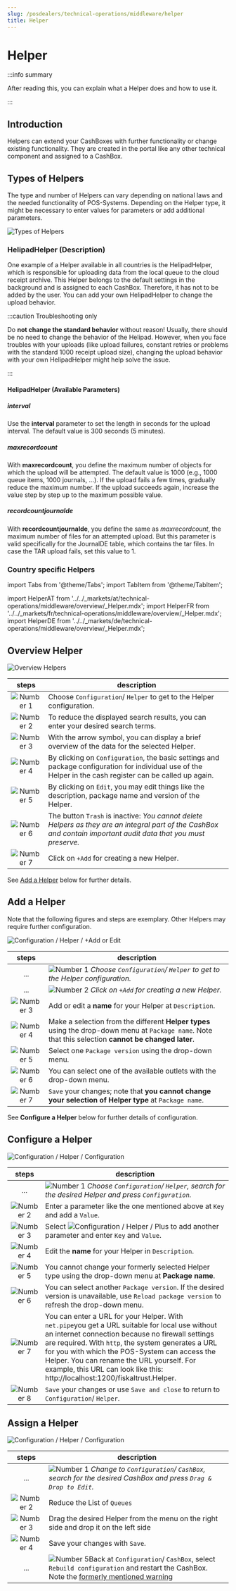 ```yaml
---
slug: /posdealers/technical-operations/middleware/helper
title: Helper
---
```


# Helper

:::info summary

After reading this, you can explain what a Helper does and how to use it.

:::

## Introduction

Helpers can extend your CashBoxes with further functionality or change existing functionality. They are created in the portal like any other technical component and assigned to a CashBox.

## Types of Helpers

The type and number of Helpers can vary depending on national laws and the needed functionality of POS-Systems.
Depending on the Helper type, it might be necessary to enter values for parameters or add additional parameters.

![Types of Helpers](images/54446-1-Types-of-Helpers.png "Types of Helpers")

### HelipadHelper (Description)

One example of a Helper available in all countries is the HelipadHelper, which is responsible for uploading data from the local queue to the cloud receipt archive. This Helper belongs to the default settings in the background and is assigned to each CashBox. Therefore, it has not to be added by the user. 
You can add your own HelipadHelper to change the upload behavior. 

:::caution Troubleshooting only

Do **not change the standard behavior** without reason! Usually, there should be no need to change the behavior of the Helipad. However, when you face troubles with your uploads (like upload failures, constant retries or problems with the standard 1000 receipt upload size), changing the upload behavior with your own HelipadHelper might help solve the issue.

:::

#### HelipadHelper (Available Parameters)

##### interval

Use the **interval** parameter to set the length in seconds for the upload interval. The default value is 300 seconds (5 minutes).

##### maxrecordcount

With **maxrecordcount**, you define the maximum number of objects for which the upload will be attempted. The default value is 1000 (e.g., 1000 queue items, 1000 journals, ...). 
If the upload fails a few times, gradually reduce the maximum number. If the upload succeeds again, increase the value step by step up to the maximum possible value.

##### recordcountjournalde

With **recordcountjournalde**, you define the same as _maxrecordcount_, the maximum number of files for an attempted upload. But this parameter is valid specifically for the JournalDE table, which contains the tar files.
In case the TAR upload fails, set this value to 1.

### Country specific Helpers

import Tabs from '@theme/Tabs';
import TabItem from '@theme/TabItem';

import HelperAT from '../../_markets/at/technical-operations/middleware/overview/_Helper.mdx';
import HelperFR from '../../_markets/fr/technical-operations/middleware/overview/_Helper.mdx';
import HelperDE from '../../_markets/de/technical-operations/middleware/overview/_Helper.mdx';

<Tabs groupId="market">

  <TabItem value="AT" label="Austria">
    <HelperAT />
  </TabItem>

  <TabItem value="FR" label="France">
    <HelperFR />
  </TabItem>

  <TabItem value="DE" label="Germany">
    <HelperDE />
  </TabItem>

</Tabs>

## Overview Helper


![Overview Helpers](images/54446-2-Overview-Helpers.png "Overview")

| steps | description                                                                                                                |
|:----------------------:|-------------------------------------------------------------------------------------------------------------------------------------|
|![Number 1](../../images/numbers/circle-1o.png) |Choose `Configuration`/ `Helper` to get to the Helper configuration.  |
|![Number 2](../../images/numbers/circle-2o.png) |To reduce the displayed search results, you can enter your desired search terms. |
|![Number 3](../../images/numbers/circle-3o.png) |With the arrow symbol, you can display a brief overview of the data for the selected Helper. |
|![Number 4](../../images/numbers/circle-4o.png) |By clicking on `Configuration`, the basic settings and package configuration for individual use of the Helper in the cash register can be called up again. |
|![Number 5](../../images/numbers/circle-5o.png) |By clicking on `Edit`, you may edit things like the description, package name and version of the Helper. |
|![Number 6](../../images/numbers/circle-6o.png) | The button `Trash` is inactive: _You cannot delete Helpers as they are an integral part of the CashBox and contain important audit data that you must preserve._ |
|![Number 7](../../images/numbers/circle-7o.png) |Click on `+Add` for creating a new Helper. |
See [Add a Helper](#add-a-helper) below for further details.

## Add a Helper

Note that the following figures and steps are exemplary. Other Helpers may require further configuration. 

![Configuration / Helper / +Add or Edit](images/54446-3-create-Helper.png "Add a Helper")

| steps | description                                                                                                                |
|:----------------------:|-------------------------------------------------------------------------------------------------------------------------------------|
|...|![Number 1](../../images/numbers/circle-1o.png) _Choose `Configuration`/ `Helper` to get to the Helper configuration._  |
|...|![Number 2](../../images/numbers/circle-2o.png) _Click on `+Add` for creating a new Helper._ |
|![Number 3](../../images/numbers/circle-3o.png) |Add or edit a **name** for your Helper at  `Description`. |
|![Number 4](../../images/numbers/circle-4o.png) |Make a selection from the different **Helper types** using the drop-down menu at `Package name`. Note that this selection **cannot be changed later**. |
|![Number 5](../../images/numbers/circle-5o.png) |Select one `Package version` using the drop-down menu.|
|![Number 6](../../images/numbers/circle-6o.png) | You can select one of the available outlets with the drop-down menu. |
|![Number 7](../../images/numbers/circle-7o.png) |`Save` your changes; note that **you cannot change your selection of Helper type** at `Package name`. |

See **Configure a Helper** below for further details of configuration.

## Configure a Helper

![Configuration / Helper / Configuration ](images/54446-5-configure-Helper.png "Configuration / Helper / Configuration")

| steps | description                                                                                                                |
|:----------------------:|-------------------------------------------------------------------------------------------------------------------------------------|
|...|![Number 1](../../images/numbers/circle-1o.png) _Choose `Configuration`/ `Helper`, search for the desired Helper and press `Configuration`._  |
|![Number 2](../../images/numbers/circle-2o.png)| Enter a parameter like the one mentioned above at `Key` and add a `Value`. |
|![Number 3](../../images/numbers/circle-3o.png)| Select ![Configuration / Helper / Plus ](images/54446-4P-configure-Helper.png "Configuration / Helper / Plus") to add another parameter and enter `Key` and `Value`. |
|![Number 4](../../images/numbers/circle-4o.png) |Edit the **name** for your Helper in  `Description`. |
|![Number 5](../../images/numbers/circle-5o.png) |You cannot change your formerly selected Helper type using the drop-down menu at **Package name**. |
|![Number 6](../../images/numbers/circle-6o.png) |You can select another `Package version`. If the desired version is unavailable, use `Reload package version` to refresh the drop-down menu.|
|![Number 7](../../images/numbers/circle-7o.png) |You can enter a URL for your Helper. With `net.pipe`you get a URL suitable for local use without an internet connection because no firewall settings are required. With `http`, the system generates a URL for you with which the POS-System can access the Helper. You can rename the URL yourself. For example, this URL can look like this: http://localhost:1200/fiskaltrust.Helper. |
|![Number 8](../../images/numbers/circle-8o.png) |`Save` your changes or use `Save and close` to return to `Configuration`/ `Helper`. |

## Assign a Helper

![Configuration / Helper / Configuration ](images/54446-6-configure-Helper.png "Configuration / Helper / Configuration")

| steps | description                                                                                                                |
|:----------------------:|-------------------------------------------------------------------------------------------------------------------------------------|
|...|![Number 1](../../images/numbers/circle-1o.png) _Change to `Configuration`/ `CashBox`, search for the desired CashBox and press `Drag & Drop to Edit`._  |
|![Number 2](../../images/numbers/circle-2o.png)| Reduce the List of `Queues` |
|![Number 3](../../images/numbers/circle-3o.png)| Drag the desired Helper from the menu on the right side and drop it on the left side  |
|![Number 4](../../images/numbers/circle-4o.png) |Save your changes with `Save`. |
|... |![Number 5](../../images/numbers/circle-5o.png)Back at `Configuration`/ `CashBox`, select `Rebuild configuration` and restart the CashBox. Note the [formerly mentioned warning](helper.md#HelipadHelper-(Description))|
